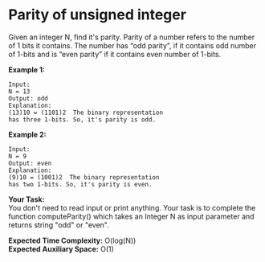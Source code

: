 # Parity of unsigned integer

Given an integer N, find it's parity. 
Parity of a number refers to the number of 1 bits it contains. The number has “odd parity”, if it contains odd number of 1-bits and is “even parity” if it contains even number of 1-bits.

**Example 1:**
```
Input:
N = 13
Output: odd
Explanation:
(13)10 = (1101)2  The binary representation
has three 1-bits. So, it's parity is odd.
```
**Example 2:**
```
Input:
N = 9
Output: even
Explanation:
(9)10 = (1001)2  The binary representation
has two 1-bits. So, it's parity is even.
``` 

**Your Task:**<br>
You don't need to read input or print anything. Your task is to complete the function computeParity() which takes an Integer N as input parameter and returns string "odd" or "even".

 

**Expected Time Complexity:** O(log(N))<br>
**Expected Auxiliary Space:** O(1)
